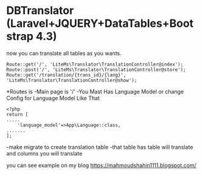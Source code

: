 # DBTranslator (Laravel+JQUERY+DataTables+Bootstrap 4.3)

now you can translate all tables as you wants.
```
Route::get('/', 'LiteMs\Translator\TranslationController@index');
Route::post('/', 'LiteMs\Translator\TranslationController@store');
Route::get('/translation/{trans_id}/{lang}', 'LiteMs\Translator\TranslationController@show');
```
*Routes is 
-Main page is  '/'
-You Mast Has Language Model or change Config for Language Model Like That 
```
<?php
return [
.....
    'language_model'=>App\Language::class,
.......
];
```
-make migrate to create translation table
  -that table has table will translate and columns you will translate
  
you can see example on my blog 
https://mahmoudshahin1111.blogspot.com/
